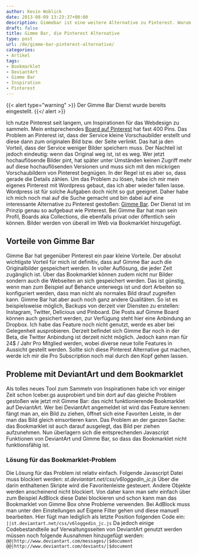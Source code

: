 ```yaml
---
author: Kevin Woblick
date: 2013-08-09 13:23:37+00:00
description: Gimmebar ist eine weitere Alternative zu Pinterest. Warum sie um einiges besser ist erfahrt ihr hier.
draft: false
title: Gimme Bar, die Pinterest Alternative
type: post
url: /de/gimme-bar-pinterest-alternative/
categories:
- Artikel
tags:
- Bookmarklet
- DeviantArt
- Gimme Bar
- Inspiration
- Pinterest
---
```


{{< alert type="warning" >}}
Der Gimme Bar Dienst wurde bereits eingestellt.
{{</ alert >}}

Ich nutze Pinterest seit langem, um Inspirationen für das Webdesign zu sammeln. Mein entsprechendes [Board auf Pinterest](http://pinterest.com/kovah/web-space/) hat fast 400 Pins. Das Problem an Pinterest ist, dass der Service kleine Vorschaubilder erstellt und diese dann zum originalen Bild bzw. der Seite verlinkt. Das hat ja den Vorteil, dass der Service weniger Bilder speichern muss. Der Nachteil ist jedoch eindeutig: wenn das Original weg ist, ist es weg. Wer jetzt hochauflösende Bilder pint, hat später unter Umständen keinen Zugriff mehr auf diese hochauflösenden Versionen und muss sich mit den mickrigen Vorschaubildern von Pinterest begnügen. In der Regel ist es aber so, dass gerade die Details zählen. Um das Problem zu lösen, habe ich mir mein eigenes Pinterest mit Wordpress gebaut, das ich aber wieder fallen lasse. Wordpress ist für solche Aufgaben doch nicht so gut geeignet. Daher habe ich mich noch mal auf die Suche gemacht und bin dabei auf eine interessante Alternative zu Pinterest gestoßen: [Gimme Bar](https://gimmebar.com/). Der Dienst ist im Prinzip genau so aufgebaut wie Pinterest. Bei Gimme Bar hat man sein Profil, Boards aka Collections, die ebenfalls privat oder öffentlich sein können. Bilder werden von überall im Web via Bookmarklet hinzugefügt.


## Vorteile von Gimme Bar

Gimme Bar hat gegenüber Pinterest ein paar kleine Vorteile. Der absolut wichtigste Vorteil für mich ist definitiv, dass auf Gimme Bar auch die Originalbilder gespeichert werden. In voller Auflösung, die jeder Zeit zugänglich ist. Über das Bookmarklet können zudem nicht nur Bilder sondern auch die Webseiten an sich gespeichert werden. Das ist günstig, wenn man zum Beispiel auf Behance unterwegs ist und dort Arbeiten so konfiguriert werden, dass man nicht als normales Bild drauf zugreifen kann. Gimme Bar hat aber auch noch ganz andere Qualitäten. So ist es beispielsweise möglich, Backups von derzeit vier Diensten zu erstellen: Instagram, Twitter, Delicious und Pinboard. Die Posts auf Gimme Board können auch gesichert werden, zur Verfügung steht hier eine Anbindung an Dropbox. Ich habe das Feature noch nicht genutzt, werde es aber bei Gelegenheit ausprobieren. Derzeit befindet sich Gimme Bar noch in der Beta, die Twitter Anbindung ist derzeit nicht möglich. Jedoch kann man für 24$ / Jahr Pro Mitglied werden, wobei diverse neue tolle Features in Aussicht gestellt werden. Sollte sich diese Pinterest Alternative gut machen, werde ich mir die Pro Subscription noch mal durch den Kopf gehen lassen.


## Probleme mit DeviantArt und dem Bookmarklet

Als tolles neues Tool zum Sammeln von Inspirationen habe ich vor einiger Zeit schon Iceber.gs ausprobiert und bin dort auf das gleiche Problem gestoßen wie jetzt mit Gimme Bar: das nicht funktionierende Bookmarklet auf DeviantArt. Wer bei DeviantArt angemeldet ist wird das Feature kennen: fängt man an, ein Bild zu ziehen, öffnet sich eine Favoriten Leiste, in der man das Bild gleich einsortieren kann. Das Problem an der ganzen Sache: das Bookmarklet ist auch darauf ausgelegt, das Bild per ziehen aufzunehmen. Nun überlagern sich die entsprechenden Javascript Funktionen von DeviantArt und Gimme Bar, so dass das Bookmarklet nicht funktionsfähig ist.


### Lösung für das Bookmarklet-Problem

Die Lösung für das Problem ist relativ einfach. Folgende Javascript Datei muss blockiert werden: _st.deviantart.net/css/v6loggedin_jc.js_
Über die darin enthaltenen Skripte wird die Favoritenleiste gesteuert. Andere Objekte werden anscheinend nicht blockiert. Von daher kann man sehr einfach über zum Beispiel AdBlock diese Datei blockieren und schon kann man das Bookmarklet von Gimme Box ohne Probleme verwenden.
Bei AdBlock muss man unter den Einstellungen auf Eigene Filter gehen und diese manuell bearbeiten. Hier fügt man lediglich als letzte Position folgenden Code ein:
`||st.deviantart.net/css/v6loggedin_jc.js`
Da jedoch einige Codebestandteile auf Verwaltungsseiten von DeviantArt genutzt werden müssen noch folgende Ausnahmen hinzugefügt werden:
`@@|http://www.deviantart.com/messages/|$document
@@|http://www.deviantart.com/deviants/|$document`
